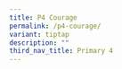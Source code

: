 ```yaml
---
title: P4 Courage
permalink: /p4-courage/
variant: tiptap
description: ""
third_nav_title: Primary 4
---
```

